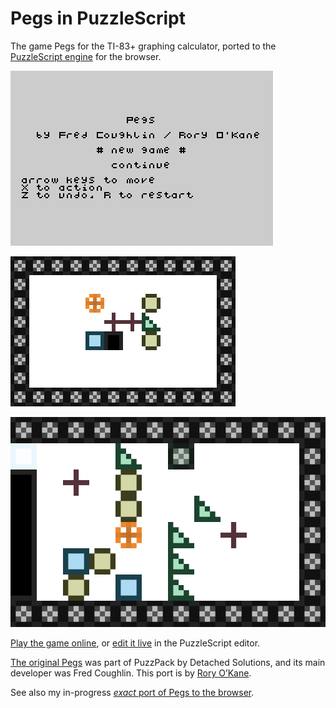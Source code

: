 Pegs in PuzzleScript
====================

The game Pegs for the TI-83+ graphing calculator, ported to the [PuzzleScript engine](http://www.puzzlescript.net/) for the browser.

![Pegs title screen](screenshots/title.png)

![animation of gameplay in Level 1](screenshots/level_1_gameplay_animated.gif)

![a game in progress, in Level 4](screenshots/level_4_in_progress.png)

[Play the game online](http://www.puzzlescript.net/play.html?p=87985a8a36b10c3ec386), or [edit it live](http://www.puzzlescript.net/editor.html?hack=87985a8a36b10c3ec386) in the PuzzleScript editor.

[The original Pegs](http://www.detachedsolutions.com/puzzpack/pegs.php) was part of PuzzPack by Detached Solutions, and its main developer was Fred Coughlin. This port is by [Rory O’Kane](http://roryokane.com/).

See also my in-progress [*exact* port of Pegs to the browser](https://github.com/roryokane/pegs-js).
